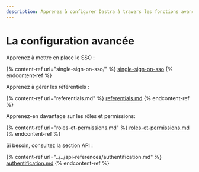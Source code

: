 ```yaml
---
description: Apprenez à configurer Dastra à travers les fonctions avancées.
---
```


# La configuration avancée

Apprenez à mettre en place le SSO :

{% content-ref url="single-sign-on-sso/" %}
[single-sign-on-sso](single-sign-on-sso/)
{% endcontent-ref %}

Apprenez à gérer les référentiels :

{% content-ref url="referentials.md" %}
[referentials.md](referentials.md)
{% endcontent-ref %}

Apprenez-en davantage sur les rôles et permissions:&#x20;

{% content-ref url="roles-et-permissions.md" %}
[roles-et-permissions.md](roles-et-permissions.md)
{% endcontent-ref %}

Si besoin, consultez la section API :

{% content-ref url="../../api-references/authentification.md" %}
[authentification.md](../../api-references/authentification.md)
{% endcontent-ref %}





